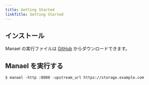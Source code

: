 ```yaml
---
title: Getting Started
linkTitle: Getting Started
---
```


## インストール

Manael の実行ファイルは [GitHub](https://github.com/manaelproxy/manael/releases) からダウンロードできます。

## Manael を実行する

```console
$ manael -http :8080 -upstream_url https://storage.example.com
```
